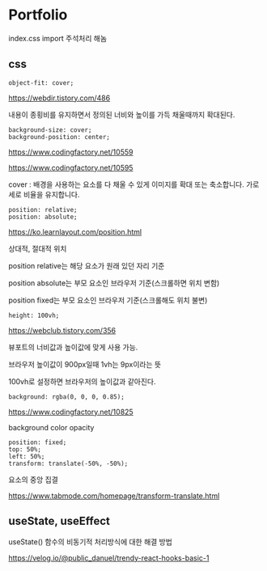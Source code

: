 # Portfolio

index.css import 주석처리 해놈

## css

    object-fit: cover;

https://webdir.tistory.com/486

내용이 종횡비를 유지하면서 정의된 너비와 높이를 가득 채울때까지 확대된다.

    background-size: cover;
    background-position: center;

https://www.codingfactory.net/10559

https://www.codingfactory.net/10595

cover : 배경을 사용하는 요소를 다 채울 수 있게 이미지를 확대 또는 축소합니다. 가로 세로 비율을 유지합니다.

    position: relative;
    position: absolute;

https://ko.learnlayout.com/position.html

상대적, 절대적 위치

position relative는 해당 요소가 원래 있던 자리 기준

position absolute는 부모 요소인 브라우저 기준(스크롤하면 위치 변함)

position fixed는 부모 요소인 브라우저 기준(스크롤해도 위치 불변)

    height: 100vh;

https://webclub.tistory.com/356

뷰포트의 너비값과 높이값에 맞게 사용 가능.

브라우저 높이값이 900px일때 1vh는 9px이라는 뜻

100vh로 설정하면 브라우저의 높이값과 같아진다.

    background: rgba(0, 0, 0, 0.85);

https://www.codingfactory.net/10825

background color opacity

    position: fixed;
    top: 50%;
    left: 50%;
    transform: translate(-50%, -50%);

요소의 중앙 집결

https://www.tabmode.com/homepage/transform-translate.html

## useState, useEffect

useState() 함수의 비동기적 처리방식에 대한 해결 방법

https://velog.io/@public_danuel/trendy-react-hooks-basic-1
